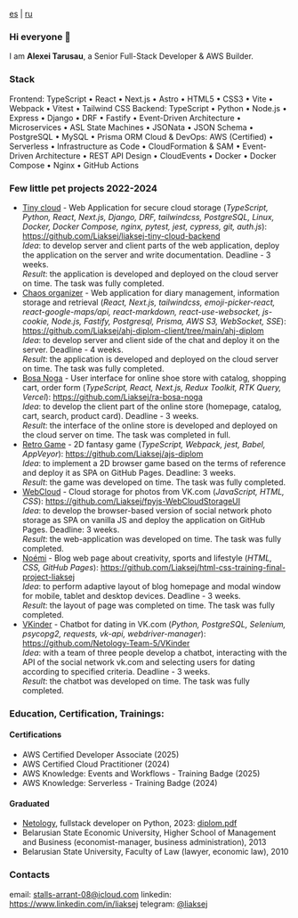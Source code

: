 [es](https://github.com/Liaksej/liaksej/blob/main/README_es.md) | [ru](https://github.com/Liaksej/liaksej/blob/main/README_ru.md)

### Hi everyone 👋

I am **Alexei Tarusau**, a Senior Full-Stack Developer & AWS Builder.

### Stack

Frontend:
TypeScript • React • Next.js • Astro • HTML5 • CSS3 • Vite • Webpack • Vitest • Tailwind CSS
Backend:
TypeScript • Python • Node.js • Express • Django • DRF • Fastify • Event-Driven Architecture • Microservices • ASL State Machines • JSONata • JSON Schema • PostgreSQL • MySQL • Prisma ORM
Cloud & DevOps:
AWS (Certified) • Serverless • Infrastructure as Code • CloudFormation & SAM • Event-Driven Architecture • REST API Design • CloudEvents • Docker • Docker Compose • Nginx • GitHub Actions

### Few little pet projects 2022-2024

* [Tiny cloud](https://github.com/Liaksej/liaksej-tiny-cloud-backend) - Web Application for secure cloud storage (_TypeScript, Python, React, Next.js, Django, DRF, tailwindcss, PostgreSQL, Linux, Docker, Docker Compose, nginx, pytest, jest, cypress, git, auth.js_): https://github.com/Liaksej/liaksej-tiny-cloud-backend  
_Idea_: to develop server and client parts of the web application, deploy the application on the server and write documentation. Deadline - 3 weeks.  
_Result_: the application is developed and deployed on the cloud server on time. The task was fully completed.
* [Chaos organizer](https://github.com/Liaksej/ahj-diplom-client/tree/main/ahj-diplom) - Web application for diary management, information storage and retrieval (_React, Next.js, tailwindcss, emoji-picker-react, react-google-maps/api, react-markdown, react-use-websocket, js-cookie, Node.js, Fastify, Postgresql, Prisma, AWS S3, WebSocket, SSE_): https://github.com/Liaksej/ahj-diplom-client/tree/main/ahj-diplom  
_Idea_: to develop server and client side of the chat and deploy it on the server. Deadline - 4 weeks.  
_Result_: the application is developed and deployed on the cloud server on time. The task was fully completed.
* [Bosa Noga](https://github.com/Liaksej/ra-bosa-noga) - User interface for online shoe store with catalog, shopping cart, order form (_TypeScript, React, Next.js, Redux Toolkit, RTK Query, Vercel_): https://github.com/Liaksej/ra-bosa-noga  
_Idea_: to develop the client part of the online store (homepage, catalog, cart, search, product card). Deadline - 3 weeks.  
_Result_: the interface of the online store is developed and deployed on the cloud server on time. The task was completed in full. 
* [Retro Game](https://github.com/Liaksej/ajs-diplom) - 2D fantasy game (_TypeScript, Webpack, jest, Babel, AppVeyor_): https://github.com/Liaksej/ajs-diplom  
_Idea_: to implement a 2D browser game based on the terms of reference and deploy it as SPA on GitHub Pages. Deadline: 3 weeks.  
_Result_: the game was developed on time. The task was fully completed.
* [WebCloud](https://github.com/Liaksej/fpyjs-WebCloudStorageUI) - Cloud storage for photos from VK.com (_JavaScript, HTML, CSS_): https://github.com/Liaksej/fpyjs-WebCloudStorageUI  
_Idea_: to develop the browser-based version of social network photo storage as SPA on vanilla JS and deploy the application on GitHub Pages. Deadline: 3 weeks.  
_Result_: the web-application was developed on time. The task was fully completed.
* [Noémi](https://github.com/Liaksej/html-css-training-final-project-liaksej) - Blog web page about creativity, sports and lifestyle (_HTML, CSS, GitHub Pages_): https://github.com/Liaksej/html-css-training-final-project-liaksej  
_Idea_: to perform adaptive layout of blog homepage and modal window for mobile, tablet and desktop devices. Deadline - 3 weeks.  
_Result_: the layout of page was completed on time. The task was fully completed.
* [VKinder](https://github.com/Netology-Team-5/VKinder) - Chatbot for dating in VK.com (_Python, PostgreSQL, Selenium, psycopg2, requests, vk-api, webdriver-manager_): https://github.com/Netology-Team-5/VKinder  
_Idea_: with a team of three people develop a chatbot, interacting with the API of the social network vk.com and selecting users for dating according to specified criteria. Deadline - 3 weeks.  
_Result_: the chatbot was developed on time. The task was fully completed.

### Education, Certification, Trainings:

#### Certifications
* AWS Certified Developer Associate (2025)
* AWS Certified Cloud Practitioner (2024)
* AWS Knowledge: Events and Workflows - Training Badge (2025)
* AWS Knowledge: Serverless - Training Badge (2024)

#### Graduated
* [Netology](https://netology.ru/programs/fullstack-python-dev), fullstack developer on Python, 2023: [diplom.pdf](https://github.com/Liaksej/liaksej/files/13766591/certificate-9.pdf)
* Belarusian State Economic University, Higher School of Management and Business (economist-manager, business administration), 2013
* Belarusian State University, Faculty of Law (lawyer, economic law), 2010

### Contacts
email: stalls-arrant-08@icloud.com
linkedin: https://www.linkedin.com/in/liaksej
telegram: [@liaksej](https://t.me/liaksej)


